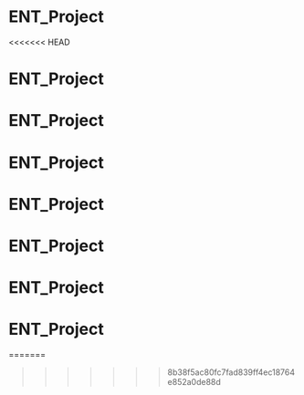 # ENT_Project
<<<<<<< HEAD
# ENT_Project
# ENT_Project
# ENT_Project
# ENT_Project
# ENT_Project
# ENT_Project
# ENT_Project
=======
>>>>>>> 8b38f5ac80fc7fad839ff4ec18764e852a0de88d
